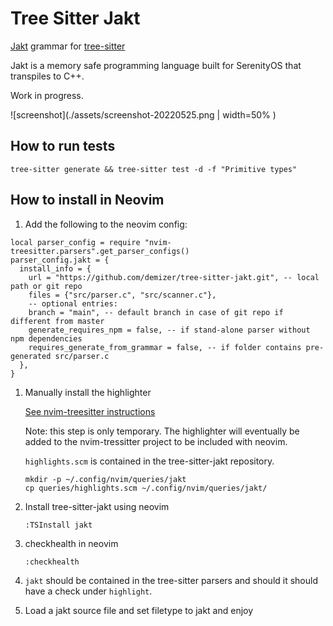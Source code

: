 # Tree Sitter Jakt

[Jakt](https://github.com/SerenityOS/jakt) grammar for [tree-sitter](https://github.com/tree-sitter/tree-sitter)

Jakt is a memory safe programming language built for SerenityOS that transpiles to C++.

Work in progress.

![screenshot](./assets/screenshot-20220525.png | width=50% )

## How to run tests

```
tree-sitter generate && tree-sitter test -d -f "Primitive types"
```

## How to install in Neovim

1. Add the following to the neovim config:

```
local parser_config = require "nvim-treesitter.parsers".get_parser_configs()
parser_config.jakt = {
  install_info = {
    url = "https://github.com/demizer/tree-sitter-jakt.git", -- local path or git repo
    files = {"src/parser.c", "src/scanner.c"},
    -- optional entries:
    branch = "main", -- default branch in case of git repo if different from master
    generate_requires_npm = false, -- if stand-alone parser without npm dependencies
    requires_generate_from_grammar = false, -- if folder contains pre-generated src/parser.c
  },
}
```

1. Manually install the highlighter

   [See nvim-treesitter instructions](https://github.com/nvim-treesitter/nvim-treesitter#adding-queries)

   Note: this step is only temporary. The highlighter will eventually be added to the
         nvim-tressitter project to be included with neovim.

   `highlights.scm` is contained in the tree-sitter-jakt repository.

   ```
   mkdir -p ~/.config/nvim/queries/jakt
   cp queries/highlights.scm ~/.config/nvim/queries/jakt/
   ```

1. Install tree-sitter-jakt using neovim

   ```
   :TSInstall jakt
   ```

1. checkhealth in neovim

   ```
   :checkhealth
   ```

1. `jakt` should be contained in the tree-sitter parsers and should it should have a check
   under `highlight`.

1. Load a jakt source file and set filetype to jakt and enjoy

